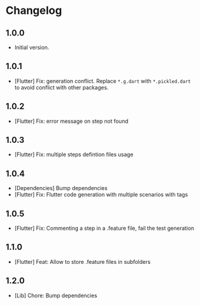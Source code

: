 # Changelog

## 1.0.0

- Initial version.

## 1.0.1

- [Flutter] Fix: generation conflict. Replace `*.g.dart` with `*.pickled.dart` to avoid conflict with other packages.

## 1.0.2

- [Flutter] Fix: error message on step not found

## 1.0.3

- [Flutter] Fix: multiple steps defintion files usage

## 1.0.4

- [Dependencies] Bump dependencies
- [Flutter] Fix: Flutter code generation with multiple scenarios with tags

## 1.0.5

- [Flutter] Fix: Commenting a step in a .feature file, fail the test generation

## 1.1.0

- [Flutter] Feat: Allow to store .feature files in subfolders

## 1.2.0

- [Lib] Chore: Bump dependencies